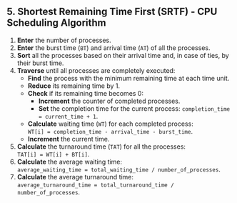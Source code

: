 ## 5. Shortest Remaining Time First (SRTF) - CPU Scheduling Algorithm

1. **Enter** the number of processes.
2. **Enter** the burst time (`BT`) and arrival time (`AT`) of all the processes.
3. **Sort** all the processes based on their arrival time and, in case of ties, by their burst time.
4. **Traverse** until all processes are completely executed:
    - **Find** the process with the minimum remaining time at each time unit.
    - **Reduce** its remaining time by 1.
    - **Check** if its remaining time becomes 0:
        - **Increment** the counter of completed processes.
        - **Set** the completion time for the current process: `completion_time = current_time + 1`.
    - **Calculate** waiting time (`WT`) for each completed process:  
      `WT[i] = completion_time - arrival_time - burst_time`.
    - **Increment** the current time.
5. **Calculate** the turnaround time (`TAT`) for all the processes:  
   `TAT[i] = WT[i] + BT[i]`.
6. **Calculate** the average waiting time:  
   `average_waiting_time = total_waiting_time / number_of_processes`.
7. **Calculate** the average turnaround time:  
   `average_turnaround_time = total_turnaround_time / number_of_processes`.
